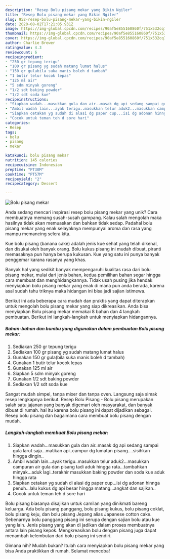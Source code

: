 ```yaml
---
description: "Resep Bolu pisang mekar yang Bikin Ngiler"
title: "Resep Bolu pisang mekar yang Bikin Ngiler"
slug: 952-resep-bolu-pisang-mekar-yang-bikin-ngiler
date: 2020-08-02T17:21:05.931Z
image: https://img-global.cpcdn.com/recipes/90af5e855160860f/751x532cq70/bolu-pisang-mekar-foto-resep-utama.jpg
thumbnail: https://img-global.cpcdn.com/recipes/90af5e855160860f/751x532cq70/bolu-pisang-mekar-foto-resep-utama.jpg
cover: https://img-global.cpcdn.com/recipes/90af5e855160860f/751x532cq70/bolu-pisang-mekar-foto-resep-utama.jpg
author: Charlie Brewer
ratingvalue: 4.3
reviewcount: 6
recipeingredient:
- "250 gr tepung terigu"
- "100 gr pisang yg sudah matang lumat halus"
- "150 gr gulabila suka manis boleh d tambah"
- "1 butir telur kocok lepas"
- "125 ml air"
- "5 sdm minyak goreng"
- "1/2 sdt baking powder"
- "1/2 sdt soda kue"
recipeinstructions:
- "Siapkan wadah...masukkan gula dan air..masak dg api sedang sampai gula larut saja...matikan api..campur dg lumatan pisang....sisihkan hingga dingin.."
- "Ambil wadah lain...ayak terigu..masukkan telur aduk2...masukkan campuran air gula dan pisang tadi aduk hingga rata...tambahkan minyak...aduk lagi..terakhir masukkan baking powder dan soda kue aduk hingga rata"
- "Siapkan cetakan yg sudah di alasi dg paper cup...isi dg adonan hinnga penuh...lalu kukus dg api besar hingga matang...angkat dan sajikan.."
- "Cocok untuk teman teh d sore hari"
categories:
- Resep
tags:
- bolu
- pisang
- mekar

katakunci: bolu pisang mekar 
nutrition: 145 calories
recipecuisine: Indonesian
preptime: "PT30M"
cooktime: "PT57M"
recipeyield: "2"
recipecategory: Dessert

---
```



![Bolu pisang mekar](https://img-global.cpcdn.com/recipes/90af5e855160860f/751x532cq70/bolu-pisang-mekar-foto-resep-utama.jpg)

Anda sedang mencari inspirasi resep bolu pisang mekar yang unik? Cara membuatnya memang susah-susah gampang. Kalau salah mengolah maka hasilnya tidak akan memuaskan dan bahkan tidak sedap. Padahal bolu pisang mekar yang enak selayaknya mempunyai aroma dan rasa yang mampu memancing selera kita.

Kue bolu pisang (banana cake) adalah jenis kue sehat yang telah dikenal, dan disukai oleh banyak orang. Bolu kukus pisang ini mudah dibuat, piranti memasaknya pun hanya berupa kukusan. Kue yang satu ini punya banyak penggemar karana rasanya yang khas.

Banyak hal yang sedikit banyak mempengaruhi kualitas rasa dari bolu pisang mekar, mulai dari jenis bahan, kedua pemilihan bahan segar hingga cara membuat dan menghidangkannya. Tidak usah pusing jika hendak menyiapkan bolu pisang mekar yang enak di mana pun anda berada, karena asal sudah tahu triknya maka hidangan ini bisa jadi sajian istimewa.


Berikut ini ada beberapa cara mudah dan praktis yang dapat diterapkan untuk mengolah bolu pisang mekar yang siap dikreasikan. Anda bisa menyiapkan Bolu pisang mekar memakai 8 bahan dan 4 langkah pembuatan. Berikut ini langkah-langkah untuk menyiapkan hidangannya.

<!--inarticleads1-->

##### Bahan-bahan dan bumbu yang digunakan dalam pembuatan Bolu pisang mekar:

1. Sediakan 250 gr tepung terigu
1. Sediakan 100 gr pisang yg sudah matang lumat halus
1. Gunakan 150 gr gula(bila suka manis boleh d tambah)
1. Gunakan 1 butir telur kocok lepas
1. Gunakan 125 ml air
1. Siapkan 5 sdm minyak goreng
1. Gunakan 1/2 sdt baking powder
1. Sediakan 1/2 sdt soda kue


Sangat mudah simpel, tanpa mixer dan tanpa oven. Langsung saja simak resep lengkapnya berikut. Resep Bolu Pisang - Bolu pisang merupakan salah satu jajanan yang banyak digemari oleh masyarakat, dan banyak dibuat di rumah. hal itu karena bolu pisang ini dapat dijadikan sebagai. Resep bolu pisang dan bagaimana cara membuat bolu pisang dengan mudah. 

<!--inarticleads2-->

##### Langkah-langkah membuat Bolu pisang mekar:

1. Siapkan wadah...masukkan gula dan air..masak dg api sedang sampai gula larut saja...matikan api..campur dg lumatan pisang....sisihkan hingga dingin..
1. Ambil wadah lain...ayak terigu..masukkan telur aduk2...masukkan campuran air gula dan pisang tadi aduk hingga rata...tambahkan minyak...aduk lagi..terakhir masukkan baking powder dan soda kue aduk hingga rata
1. Siapkan cetakan yg sudah di alasi dg paper cup...isi dg adonan hinnga penuh...lalu kukus dg api besar hingga matang...angkat dan sajikan..
1. Cocok untuk teman teh d sore hari


Bolu pisang biasanya disajikan untuk camilan yang dinikmati bareng keluarga. Ada bolu pisang panggang, bolu pisang kukus, bolu pisang coklat, bolu pisang keju, dan bolu pisang Jepang alias Japanese cotton cake. Sebenarnya bolu panggang pisang ini serupa dengan sajian bolu atau kue yang lain. Jenis pisang yang akan di jadikan dalam proses membuatnya antara lain pisang kepok. Mengkreasikan bolu dengan pisang juga dapat menambah kelembutan dari bolu pisang ini sendiri. 

Gimana nih? Mudah bukan? Itulah cara menyiapkan bolu pisang mekar yang bisa Anda praktikkan di rumah. Selamat mencoba!

